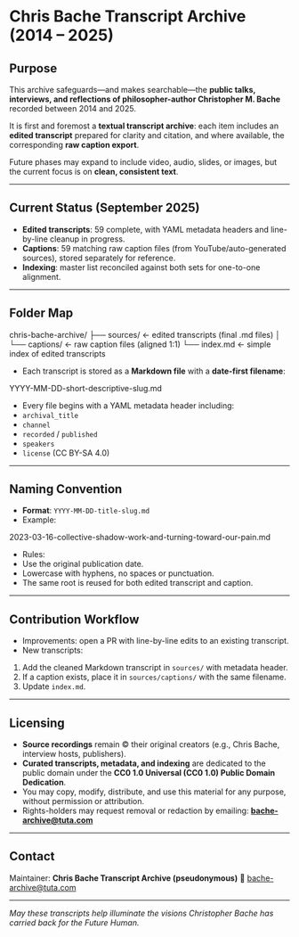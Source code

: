 # Chris Bache Transcript Archive (2014 – 2025)

## Purpose
This archive safeguards—and makes searchable—the **public talks, interviews, and reflections of philosopher-author Christopher M. Bache** recorded between 2014 and 2025.

It is first and foremost a **textual transcript archive**: each item includes an **edited transcript** prepared for clarity and citation, and where available, the corresponding **raw caption export**.

Future phases may expand to include video, audio, slides, or images, but the current focus is on **clean, consistent text**.

---

## Current Status (September 2025)
- **Edited transcripts**: 59 complete, with YAML metadata headers and line-by-line cleanup in progress.
- **Captions**: 59 matching raw caption files (from YouTube/auto-generated sources), stored separately for reference.
- **Indexing**: master list reconciled against both sets for one-to-one alignment.

---

## Folder Map

chris-bache-archive/
├── sources/              ← edited transcripts (final .md files)
│   └── captions/         ← raw caption files (aligned 1:1)
└── index.md              ← simple index of edited transcripts

- Each transcript is stored as a **Markdown file** with a **date-first filename**:

YYYY-MM-DD-short-descriptive-slug.md

- Every file begins with a YAML metadata header including:
- `archival_title`
- `channel`
- `recorded` / `published`
- `speakers`
- `license` (CC BY-SA 4.0)

---

## Naming Convention
- **Format**: `YYYY-MM-DD-title-slug.md`
- Example:

2023-03-16-collective-shadow-work-and-turning-toward-our-pain.md

- Rules:
- Use the original publication date.
- Lowercase with hyphens, no spaces or punctuation.
- The same root is reused for both edited transcript and caption.

---

## Contribution Workflow
- Improvements: open a PR with line-by-line edits to an existing transcript.
- New transcripts:
1. Add the cleaned Markdown transcript in `sources/` with metadata header.
2. If a caption exists, place it in `sources/captions/` with the same filename.
3. Update `index.md`.

---

## Licensing
- **Source recordings** remain © their original creators (e.g., Chris Bache, interview hosts, publishers).  
- **Curated transcripts, metadata, and indexing** are dedicated to the public domain under the **CC0 1.0 Universal (CC0 1.0) Public Domain Dedication**.  
- You may copy, modify, distribute, and use this material for any purpose, without permission or attribution.  
- Rights-holders may request removal or redaction by emailing: **bache-archive@tuta.com**
---

## Contact
Maintainer: **Chris Bache Transcript Archive (pseudonymous)**
📧 bache-archive@tuta.com

---

*May these transcripts help illuminate the visions Christopher Bache has carried back for the Future Human.*
